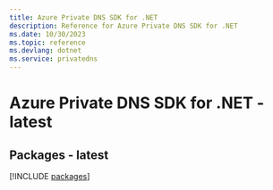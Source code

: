 ```yaml
---
title: Azure Private DNS SDK for .NET
description: Reference for Azure Private DNS SDK for .NET
ms.date: 10/30/2023
ms.topic: reference
ms.devlang: dotnet
ms.service: privatedns
---
```

# Azure Private DNS SDK for .NET - latest
## Packages - latest
[!INCLUDE [packages](private-dns-index.md)]